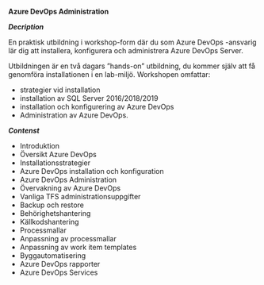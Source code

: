 **Azure DevOps Administration** 

***Decription*** 

En praktisk utbildning i workshop-form där du som Azure DevOps -ansvarig lär dig att installera, konfigurera och administrera Azure DevOps Server.  

Utbildningen är en två dagars ”hands-on” utbildning, du kommer själv att få genomföra installationen i en lab-miljö. Workshopen omfattar:  
* strategier vid installation  
* installation av SQL Server 2016/2018/2019  
* installation och konfigurering av Azure DevOps  
* Administration av Azure DevOps. 

***Contenst*** 

* Introduktion 
* Översikt Azure DevOps 
* Installationsstrategier 
* Azure DevOps installation och konfiguration 
* Azure DevOps Administration 
* Övervakning av Azure DevOps 
* Vanliga TFS administrationsuppgifter 
* Backup och restore 
* Behörighetshantering 
* Källkodshantering 
* Processmallar 
* Anpassning av processmallar 
* Anpassning av work item templates 
* Byggautomatisering  
* Azure DevOps rapporter 
* Azure DevOps Services  
